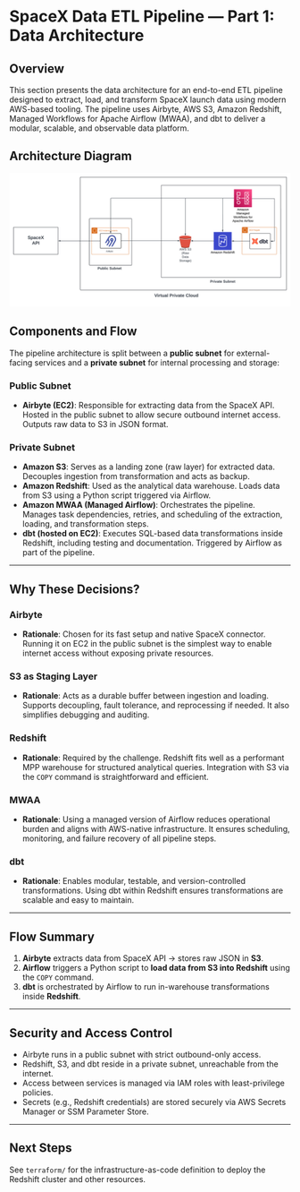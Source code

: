 # SpaceX Data ETL Pipeline — Part 1: Data Architecture

## Overview

This section presents the data architecture for an end-to-end ETL pipeline designed to extract, load, and transform SpaceX launch data using modern AWS-based tooling. The pipeline uses Airbyte, AWS S3, Amazon Redshift, Managed Workflows for Apache Airflow (MWAA), and dbt to deliver a modular, scalable, and observable data platform.

## Architecture Diagram

![SpaceX Data ETL Pipeline Architecture](architectural_diagram.png)

## Components and Flow

The pipeline architecture is split between a **public subnet** for external-facing services and a **private subnet** for internal processing and storage:

### Public Subnet
- **Airbyte (EC2)**: Responsible for extracting data from the SpaceX API. Hosted in the public subnet to allow secure outbound internet access. Outputs raw data to S3 in JSON format.

### Private Subnet
- **Amazon S3**: Serves as a landing zone (raw layer) for extracted data. Decouples ingestion from transformation and acts as backup.
- **Amazon Redshift**: Used as the analytical data warehouse. Loads data from S3 using a Python script triggered via Airflow.
- **Amazon MWAA (Managed Airflow)**: Orchestrates the pipeline. Manages task dependencies, retries, and scheduling of the extraction, loading, and transformation steps.
- **dbt (hosted on EC2)**: Executes SQL-based data transformations inside Redshift, including testing and documentation. Triggered by Airflow as part of the pipeline.

---

## Why These Decisions?

### Airbyte
- **Rationale**: Chosen for its fast setup and native SpaceX connector. Running it on EC2 in the public subnet is the simplest way to enable internet access without exposing private resources.

### S3 as Staging Layer
- **Rationale**: Acts as a durable buffer between ingestion and loading. Supports decoupling, fault tolerance, and reprocessing if needed. It also simplifies debugging and auditing.

### Redshift
- **Rationale**: Required by the challenge. Redshift fits well as a performant MPP warehouse for structured analytical queries. Integration with S3 via the `COPY` command is straightforward and efficient.

### MWAA
- **Rationale**: Using a managed version of Airflow reduces operational burden and aligns with AWS-native infrastructure. It ensures scheduling, monitoring, and failure recovery of all pipeline steps.

### dbt
- **Rationale**: Enables modular, testable, and version-controlled transformations. Using dbt within Redshift ensures transformations are scalable and easy to maintain.

---

## Flow Summary

1. **Airbyte** extracts data from SpaceX API → stores raw JSON in **S3**.
2. **Airflow** triggers a Python script to **load data from S3 into Redshift** using the `COPY` command.
3. **dbt** is orchestrated by Airflow to run in-warehouse transformations inside **Redshift**.

---

## Security and Access Control

- Airbyte runs in a public subnet with strict outbound-only access.
- Redshift, S3, and dbt reside in a private subnet, unreachable from the internet.
- Access between services is managed via IAM roles with least-privilege policies.
- Secrets (e.g., Redshift credentials) are stored securely via AWS Secrets Manager or SSM Parameter Store.

---

## Next Steps

See `terraform/` for the infrastructure-as-code definition to deploy the Redshift cluster and other resources.
